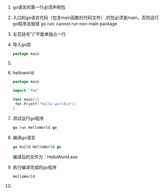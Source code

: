 1. go语言的第一行必须声明包

2. 入口的go语言代码（包含main函数的代码文件）,的包必须是main，否则运行go程序会报错 go run: cannot run non-main package

3. 左花括号"{"不能单独占一行

4. 导入go库

   ```go
   package main
   ```

5. 

6. helloworld

   ```go
   package main
   
   import "fmt"
   
   func main(){
   	fmt.Printf("hello world\n");
   }
   ```

7. 测试运行go程序

   ```go
   go run HelloWorld.go
   ```

8. 编译go语言

   ```go
   go build HelloWorld.go
   ```

   编译后的文件为：HelloWorld.exe

9. 执行编译完成的go程序

   ```go
   HelloWorld
   ```

10. 


